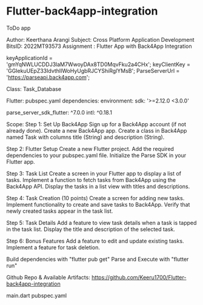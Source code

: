 # Flutter-back4app-integration
ToDo app

Author: Keerthana Arangi
Subject: Cross Platform Application Development
BitsID: 2022MT93573
Assignment : Flutter App with Back4App Integration

 
 keyApplicationId = 'gmYqNWLUCDDJ3laM7WwoyDAx8TD0MqvFku2a4CHx'; keyClientKey = 'GGIekuUEpZ33IdvthlIWoHyUgbRJCYShiRglYMsB'; ParseServerUrl = 'https://parseapi.back4app.com';

Class: Task_Database

Flutter: pubspec.yaml dependencies: environment: sdk: '>=2.12.0 <3.0.0'

parse_server_sdk_flutter: ^7.0.0 intl: ^0.18.1

Scope:
Step 1: Set Up Back4App
Sign up for a Back4App account (if not already done). Create a new Back4App app. Create a class in Back4App named Task with columns title (String) and description (String).

Step 2: Flutter Setup
Create a new Flutter project. Add the required dependencies to your pubspec.yaml file. Initialize the Parse SDK in your Flutter app.

Step 3: Task List
Create a screen in your Flutter app to display a list of tasks. Implement a function to fetch tasks from Back4App using the Back4App API. Display the tasks in a list view with titles and descriptions.

Step 4: Task Creation (10 points) Create a screen for adding new tasks. Implement functionality to create and save tasks to Back4App. Verify that newly created tasks appear in the task list.

Step 5: Task Details
Add a feature to view task details when a task is tapped in the task list. Display the title and description of the selected task.

Step 6: Bonus Features
Add a feature to edit and update existing tasks. Implement a feature for task deletion.

Build dependencies with "flutter pub get" Parse and Execute with "flutter run"

Github Repo & Available Artifacts: https://github.com/Keeru1700/Flutter-back4app-integration

main.dart
pubspec.yaml
